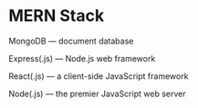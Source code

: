 # MERN Stack

<p>MongoDB — document database</p>
<p>Express(.js) — Node.js web framework</p>
<p>React(.js) — a client-side JavaScript framework</p>
<p>Node(.js) — the premier JavaScript web server</p>
